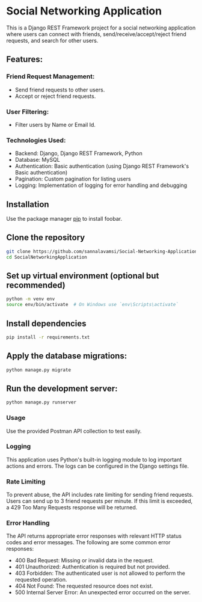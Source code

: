 ﻿# Social Networking Application

This is a Django REST Framework project for a social networking application where users can connect with friends, send/receive/accept/reject friend requests, and search for other users.

## Features:

### Friend Request Management:

- Send friend requests to other users.
- Accept or reject friend requests.

### User Filtering:

- Filter users by Name or Email Id.

### Technologies Used:

- Backend: Django, Django REST Framework, Python
- Database: MySQL
- Authentication: Basic authentication (using Django REST Framework's Basic authentication)
- Pagination: Custom pagination for listing users
- Logging: Implementation of logging for error handling and debugging

## Installation

Use the package manager [pip](https://pip.pypa.io/en/stable/) to install foobar.

## Clone the repository

```bash
git clone https://github.com/sannalavamsi/Social-Networking-Application.git
cd SocialNetworkingApplication
```

## Set up virtual environment (optional but recommended)

```bash
python -m venv env
source env/bin/activate  # On Windows use `env\Scripts\activate`
```

## Install dependencies

```bash
pip install -r requirements.txt
```

## Apply the database migrations:

```python
python manage.py migrate
```

## Run the development server:

```python
python manage.py runserver
```
### Usage

Use the provided Postman API collection to test easily.

### Logging

This application uses Python's built-in logging module to log important actions and errors. The logs can be configured in the Django settings file.

### Rate Limiting

To prevent abuse, the API includes rate limiting for sending friend requests. Users can send up to 3 friend requests per minute. If this limit is exceeded, a 429 Too Many Requests response will be returned.

### Error Handling

The API returns appropriate error responses with relevant HTTP status codes and error messages. The following are some common error responses:

- 400 Bad Request: Missing or invalid data in the request.
- 401 Unauthorized: Authentication is required but not provided.
- 403 Forbidden: The authenticated user is not allowed to perform the requested operation.
- 404 Not Found: The requested resource does not exist.
- 500 Internal Server Error: An unexpected error occurred on the server.
